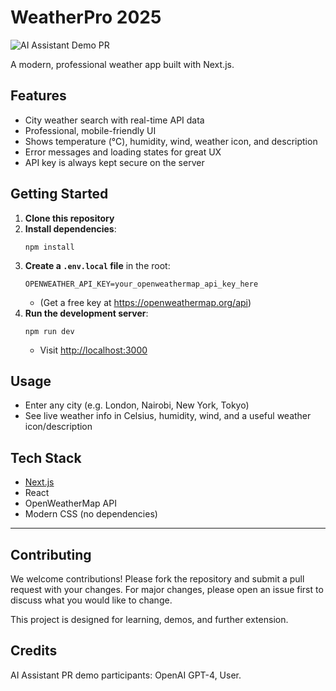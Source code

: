 # WeatherPro 2025

![AI Assistant Demo PR](https://img.shields.io/badge/PR%20by-AI%20Assistant-blueviolet)

A modern, professional weather app built with Next.js.

## Features
- City weather search with real-time API data
- Professional, mobile-friendly UI
- Shows temperature (°C), humidity, wind, weather icon, and description
- Error messages and loading states for great UX
- API key is always kept secure on the server

## Getting Started
1. **Clone this repository**
2. **Install dependencies**:
   ```
   npm install
   ```
3. **Create a `.env.local` file** in the root:
   ```
   OPENWEATHER_API_KEY=your_openweathermap_api_key_here
   ```
   - (Get a free key at https://openweathermap.org/api)
4. **Run the development server**:
   ```
   npm run dev
   ```
   - Visit [http://localhost:3000](http://localhost:3000)

## Usage
- Enter any city (e.g. London, Nairobi, New York, Tokyo)
- See live weather info in Celsius, humidity, wind, and a useful weather icon/description

## Tech Stack
- [Next.js](https://nextjs.org/)
- React
- OpenWeatherMap API
- Modern CSS (no dependencies)

---

## Contributing

We welcome contributions! Please fork the repository and submit a pull request with your changes. For major changes, please open an issue first to discuss what you would like to change.

This project is designed for learning, demos, and further extension.

## Credits

AI Assistant PR demo participants: OpenAI GPT-4, User.
